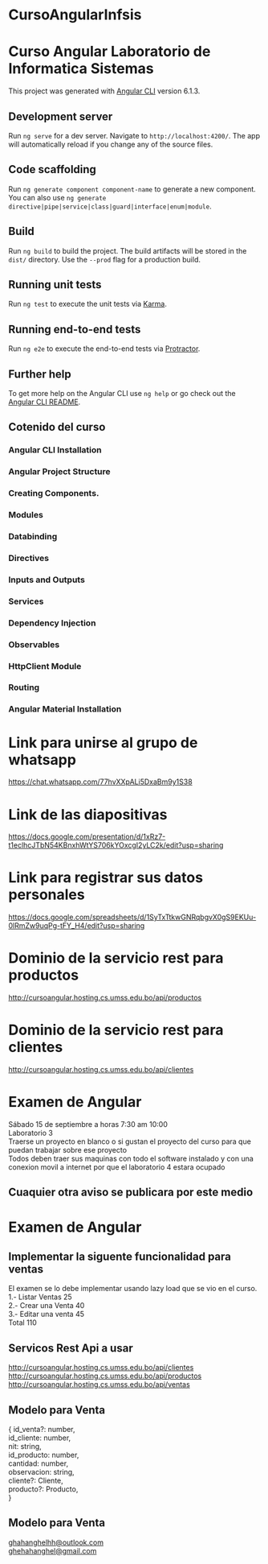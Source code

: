 # CursoAngularInfsis
# Curso Angular Laboratorio de Informatica Sistemas

This project was generated with [Angular CLI](https://github.com/angular/angular-cli) version 6.1.3.

## Development server

Run `ng serve` for a dev server. Navigate to `http://localhost:4200/`. The app will automatically reload if you change any of the source files.

## Code scaffolding

Run `ng generate component component-name` to generate a new component. You can also use `ng generate directive|pipe|service|class|guard|interface|enum|module`.

## Build

Run `ng build` to build the project. The build artifacts will be stored in the `dist/` directory. Use the `--prod` flag for a production build.

## Running unit tests

Run `ng test` to execute the unit tests via [Karma](https://karma-runner.github.io).

## Running end-to-end tests

Run `ng e2e` to execute the end-to-end tests via [Protractor](http://www.protractortest.org/).

## Further help

To get more help on the Angular CLI use `ng help` or go check out the [Angular CLI README](https://github.com/angular/angular-cli/blob/master/README.md).

## Cotenido del curso

### Angular CLI Installation

### Angular Project Structure

### Creating Components.

### Modules

### Databinding

### Directives

### Inputs and Outputs

### Services

### Dependency Injection

### Observables

### HttpClient Module

### Routing

### Angular Material Installation

# Link para unirse al grupo de whatsapp
https://chat.whatsapp.com/77hvXXpALi5DxaBm9y1S38

# Link de las diapositivas
https://docs.google.com/presentation/d/1xRz7-t1eclhcJTbN54KBnxhWtYS706kYOxcgI2yLC2k/edit?usp=sharing

# Link para registrar sus datos personales
https://docs.google.com/spreadsheets/d/1SyTxTtkwGNRqbgvX0gS9EKUu-0lRmZw9uqPg-tFY_H4/edit?usp=sharing

# Dominio de la servicio rest para productos
http://cursoangular.hosting.cs.umss.edu.bo/api/productos

# Dominio de la servicio rest para clientes
http://cursoangular.hosting.cs.umss.edu.bo/api/clientes

# Examen de Angular
Sábado 15 de septiembre a horas 7:30 am 10:00 <br />
Laboratorio 3 <br />
Traerse un proyecto en blanco o si gustan el proyecto del curso para que puedan trabajar sobre ese proyecto<br />
Todos deben traer sus maquinas con todo el software instalado y con una conexion movil a internet por que el laboratorio 4 estara ocupado<br />
## Cuaquier otra aviso se publicara por este medio

# Examen de Angular
## Implementar la siguente funcionalidad para ventas
El examen se lo debe implementar usando lazy load que se vio en el curso.<br />
1.-	Listar Ventas	     25<br />
2.-	Crear una Venta	   40<br />
3.-	Editar una venta	 45<br />
Total                 110<br />
## Servicos Rest Api a usar
http://cursoangular.hosting.cs.umss.edu.bo/api/clientes<br />
http://cursoangular.hosting.cs.umss.edu.bo/api/productos<br />
http://cursoangular.hosting.cs.umss.edu.bo/api/ventas<br />

## Modelo para Venta
{
  id_venta?: number,<br />
  id_cliente: number,<br />
  nit: string,<br />
  id_producto: number,<br />
  cantidad: number,<br />
  observacion: string,<br />
  cliente?: Cliente,<br />
  producto?: Producto,<br />
}

## Modelo para Venta
ghahanghelhh@outlook.com<br />
ghehahanghel@gmail.com<br />
